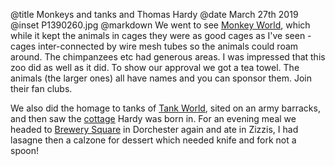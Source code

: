 @title		Monkeys and tanks and Thomas Hardy
@date		March 27th 2019
@inset		P1390260.jpg
@markdown
We went to see [Monkey World](http://www.monkeyworld.org/), which while it kept the animals in cages they were as good cages as I've seen - cages inter-connected by wire mesh tubes so the animals could roam around. The chimpanzees etc had generous areas. I was impressed that this zoo did as well as it did. To show our approval we got a tea towel. The animals (the larger ones) all have names and you can sponsor them. Join their fan clubs.

We also did the homage to tanks of [Tank World](https://www.tankmuseum.org/home), sited on an army barracks, and then saw the [cottage](https://www.nationaltrust.org.uk/hardys-cottage) Hardy was born in. For an evening meal we headed to [Brewery Square](http://www.brewerysquare.com/) in Dorchester again and ate in Zizzis, I had lasagne then a calzone for dessert which needed knife and fork not a spoon!
